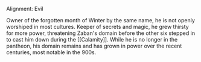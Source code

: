 Alignment: Evil

Owner of the forgotten month of Winter by the same name, he is not openly worshiped in most cultures. Keeper of secrets and magic, he grew thirsty for more power, threatening Zaban's domain before the other six stepped in to cast him down during the [[Calamity]]. While he is no longer in the pantheon, his domain remains and has grown in power over the recent centuries, most notable in the 900s.


